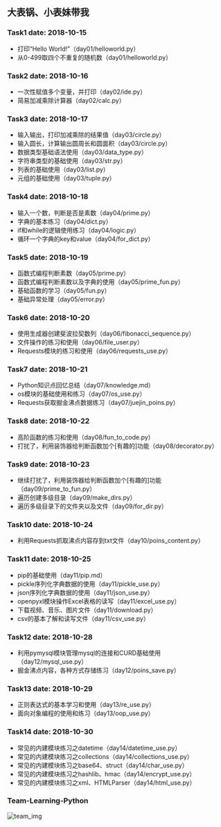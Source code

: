 ## 大表锅、小表妹带我

### Task1 date: 2018-10-15

- 打印“Hello World!”（day01/helloworld.py）
- 从0-499取四个不重复的随机数（day01/helloworld.py）

### Task2 date: 2018-10-16

- 一次性赋值多个变量，并打印（day02/ide.py）
- 简易加减乘除计算器（day02/calc.py）

### Task3 date: 2018-10-17

- 输入输出，打印加减乘除的结果值（day03/circle.py）
- 输入圆长，计算输出圆周长和圆面积（day03/circle.py）
- 数据类型基础语法使用（day03/data_type.py）
- 字符串类型的基础使用（day03/str.py）
- 列表的基础使用（day03/list.py）
- 元组的基础使用（day03/tuple.py）

### Task4 date: 2018-10-18

- 输入一个数，判断是否是素数（day04/prime.py）
- 字典的基本练习（day04/dict.py）
- if和while的逻辑使用练习（day04/logic.py）
- 循环一个字典的key和value（day04/for_dict.py）

### Task5 date: 2018-10-19

- 函数式编程判断素数（day05/prime.py）
- 函数式编程判断素数以及字典的使用（day05/prime_fun.py）
- 基础函数的学习（day05/fun.py）
- 基础异常处理（day05/error.py）

### Task6 date: 2018-10-20

- 使用生成器创建斐波拉契数列（day06/fibonacci_sequence.py）
- 文件操作的练习和使用（day06/file_user.py）
- Requests模块的练习和使用（day06/requests_use.py）

### Task7 date: 2018-10-21

- Python知识点回忆总结（day07/knowledge.md）
- os模块的基础使用和练习（day07/os_use.py）
- Requests获取掘金沸点数据练习（day07/juejin_poins.py）

### Task8 date: 2018-10-22

- 高阶函数的练习和使用（day08/fun_to_code.py）
- 打扰了，利用装饰器给判断函数加个[有趣的]功能（day08/decorator.py）

### Task9 date: 2018-10-23

- 继续打扰了，利用装饰器给判断函数加个[有趣的]功能（day09/prime_to_fun.py）
- 遍历创建多级目录（day09/make_dirs.py）
- 遍历多级目录下的文件夹以及文件（day09/for_dir.py）

### Task10 date: 2018-10-24

- 利用Requests抓取沸点内容存到txt文件（day10/poins_content.py）

### Task11 date: 2018-10-25

- pip的基础使用（day11/pip.md）
- pickle序列化字典数据的使用（day11/pickle_use.py）
- json序列化字典数据的使用（day11/json_use.py）
- openpyxl模块操作Excel表格的读写（day11/excel_use.py）
- 下载视频、音乐、图片文件（day11/download.py）
- csv的基本了解和读写文件（day11/csv_use.py）

### Task12 date: 2018-10-28

- 利用pymysql模块管理mysql的连接和CURD基础使用（day12/mysql_use.py）
- 掘金沸点内容，各种方式存储练习（day12/poins_save.py）

### Task13 date: 2018-10-29

- 正则表达式的基本学习和使用（day13/re_use.py）
- 面向对象编程的使用和练习（day13/oop_use.py）

### Task14 date: 2018-10-30

- 常见的内建模块练习之datetime（day14/datetime_use.py）
- 常见的内建模块练习之collections（day14/collections_use.py）
- 常见的内建模块练习之base64、struct（day14/char_use.py）
- 常见的内建模块练习之hashlib、hmac（day14/encrypt_use.py）
- 常见的内建模块练习之xml、HTMLParser（day14/html_use.py）

### Team-Learning-Python

![team_img](https://images.unsplash.com/photo-1523240795612-9a054b0db644?ixlib=rb-0.3.5&ixid=eyJhcHBfaWQiOjEyMDd9&s=07bcd69444b1da123c309e5f4485371b&auto=format&fit=crop&w=1050&q=80)

